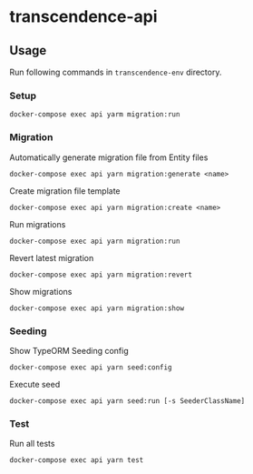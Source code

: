 # transcendence-api

## Usage

Run following commands in `transcendence-env` directory.

### Setup

```
docker-compose exec api yarm migration:run
```

### Migration

Automatically generate migration file from Entity files
```
docker-compose exec api yarn migration:generate <name>
```
Create migration file template
```
docker-compose exec api yarn migration:create <name>
```
Run migrations
```
docker-compose exec api yarn migration:run
```
Revert latest migration
```
docker-compose exec api yarn migration:revert
```
Show migrations
```
docker-compose exec api yarn migration:show
```

### Seeding

Show TypeORM Seeding config
```
docker-compose exec api yarn seed:config
```
Execute seed
```
docker-compose exec api yarn seed:run [-s SeederClassName]
```

### Test

Run all tests
```
docker-compose exec api yarn test
```
